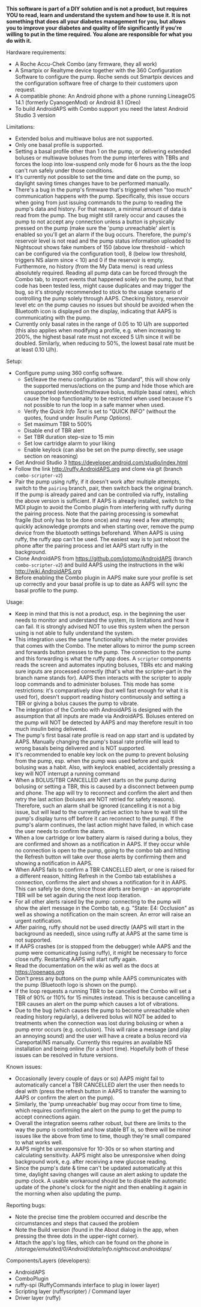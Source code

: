 **This software is part of a DIY solution and is not a product, but
requires YOU to read, learn and understand the system and how to use it.
It is not something that does all your diabetes management for you, but
allows you to improve your diabetes and quality of life significantly
if you're willing to put in the time required.
You alone are responsible for what you do with it.**

Hardware requirements:
- A Roche Accu-Chek Combo (any firmware, they all work)
- A Smartpix or Realtyme device together with the 360 Configuration
  Software to configure the pump.
  Roche sends out Smartpix devices and the configuration software
  free of charge to their customers upon request.
- A compatible phone: An Android phone with a phone running LineageOS 14.1 (formerly CyanogenMod) or Android 8.1 (Oreo)
- To build AndroidAPS with Combo support you need the latest Android Studio 3 version

Limitations:
- Extended bolus and multiwave bolus are not supported.
- Only one basal profile is supported.
- Setting a basal profile other than 1 on the pump, or delivering extended boluses or multiwave
  boluses from the pump interferes with TBRs and forces the loop into low-suspend only mode for 6 hours
  as the the loop can't run safely under those conditions.
- It's currently not possible to set the time and date on the pump, so daylight saving times
  changes have to be performed manually.
- There's a bug in the pump's firmware that's triggered when "too much" communication happens
  with the pump. Specifically, this issue occurs when going from just issuing commands to the pump
  to reading the pump's data and history. For that reason, a minimal amount of data is read from
  the pump.
  The bug might still rarely occur and causes the pump to not accept any connection
  unless a button is physically pressed on the pump (make sure the 'pump unreachable' alert is enabled
  so you'll get an alarm if the bug occurs.
  Therefore, the pump's reservoir level is not read and the pump status information uploaded to Nightscout
  shows fake numbers of 150 (above low threshold - which can be configured via the configuration
  tool), 8 (below low threshold, triggers NS alarm since < 10) and 0 if the reservoir is empty.
  Furthermore, no history (from the My Data menu) is read unless absolutely required.
  Reading all pump data can be forced through the Combo tab, to import
  events that happened solely on the pump, but that code has been tested less, might cause duplicates and may
  trigger the bug, so it's strongly recommended to stick to the usage scenario of controlling the
  pump solely through AAPS.
  Checking history, reservoir level etc on the pump causes no issues but should be avoided
  when the Bluetooth icon is displayed on the display, indicating that AAPS is communicating with the pump.
- Currently only basal rates in the range of 0.05 to 10 U/h are supported (this also applies when modifying
  a profile, e.g. when increasing to 200%, the highest basal rate must not exceed 5 U/h since it will be
  doubled. Similarly, when reducing to 50%, the lowest basal rate must be at least 0.10 U/h).

Setup:
- Configure pump using 360 config software.
  - Set/leave the menu configuration as "Standard", this will show only the supported
    menus/actions on the pump and hide those which are unsupported (extended/multiwave bolus,
    multiple basal rates), which cause the loop functionality to be restricted when used because
    it's not possible to run the loop in a safe manner when used.
  - Verify the _Quick Info Text_ is set to "QUICK INFO" (without the quotes, found under _Insulin Pump Options_).
  - Set maximum TBR to 500%
  - Disable end of TBR alert
  - Set TBR duration step-size to 15 min
  - Set low cartridge alarm to your liking
  - Enable keylock (can also be set on the pump directly, see usage section on reasoning)
- Get Android Studio 3 https://developer.android.com/studio/index.html
- Follow the link http://ruffy.AndroidAPS.org and clone via git (branch `combo-scripter-v2`)
- Pair the pump using ruffy, if it doesn't work after multiple attempts, switch to the `pairing` branch, pair,
  then switch back the original branch. If the pump is already paired and
  can be controlled via ruffy, installing the above version is sufficient.
  If AAPS is already installed, switch to the MDI plugin to avoid the Combo
  plugin from interfering with ruffy during the pairing process.
  Note that the pairing processing is somewhat fragile (but only has to be done once)
  and may need a few attempts;
  quickly acknowledge prompts and when starting over, remove the pump device
  from the bluetooth settings beforehand.
  When AAPS is using ruffy, the ruffy app can't be used. The easiest way is to just
  reboot the phone after the pairing process and let AAPS start ruffy in the background.
- Clone AndroidAPS from https://github.com/jotomo/AndroidAPS (branch `combo-scripter-v2`)
  and build AAPS using the instructions in the wiki http://wiki.AndroidAPS.org
- Before enabling the Combo plugin in AAPS make sure your profile is set up
  correctly and your basal profile is up to date as AAPS will sync the basal profile
  to the pump.

Usage:
- Keep in mind that this is not a product, esp. in the beginning the user needs to monitor and understand the system,
  its limitations and how it can fail. It is strongly advised NOT to use this system when the person
  using is not able to fully understand the system.
- This integration uses the same functionality which the meter provides that comes with the Combo.
  The meter allows to mirror the pump screen and forwards button presses to the pump. The connection
  to the pump and this forwarding is what the ruffy app does. A `scripter` components reads the screen
  and automates inputing boluses, TBRs etc and making sure inputs are processed correctly (that's what
  the scripter-part in the branch name stands for).
  AAPS then interacts with the scripter to apply loop commands and to administer boluses.
  This mode has some restrictions: it's comparatively slow (but well fast enough for what it is used for),
  doesn't support reading history continuously and setting a TBR or giving a bolus causes the pump to
  vibrate.
- The integration of the Combo with AndroidAPS is designed with the assumption that all inputs are
  made via AndroidAPS. Boluses entered on the pump will NOT be detected by AAPS and may therefore
  result in too much insulin being delivered.
- The pump's first basal rate profile is read on app start and is updated by AAPS. Manually changing
  the pump's basal rate profile will lead to wrong basals being delivered and is NOT supported.
- It's recommended to enable key lock on the pump to prevent bolusing from the pump, esp. when the
  pump was used before and quick bolusing was a habit.
  Also, with keylock enabled, accidentally pressing a key will NOT interrupt a running command
- When a BOLUS/TBR CANCELLED alert starts on the pump during bolusing or setting a TBR, this is
  caused by a disconnect between pump and phone. The app will try to reconnect and confirm the alert
  and then retry the last action (boluses are NOT retried for safety reasons). Therefore,
  such an alarm shall be ignored (cancelling it is not a big issue, but will lead to the currently
  active action to have to wait till the pump's display turns off before it can reconnect to the
  pump). If the pump's alarm continues, the last action might have failed, in which case the user
  needs to confirm the alarm.
- When a low cartridge or low battery alarm is raised during a bolus, they are confirmed and shown
  as a notification in AAPS. If they occur while no connection is open to the pump, going to the
  combo tab and hitting the Refresh button will take over those alerts by confirming them and
  showing a notification in AAPS.
- When AAPS fails to confirm a TBR CANCELLED alert, or one is raised for a different reason,
  hitting Refresh in the Combo tab establishes a connection, confirms the alert and shows
  a notification for it in AAPS. This can safely be done, since those alerts are benign - an
  appropriate TBR will be set again during the next loop iteration.
- For all other alerts raised by the pump: connecting to the pump will show the alert message in
  the Combo tab, e.g. "State: E4: Occlusion" as well as showing a notification on the main screen.
  An error will raise an urgent notification.
- After pairing, ruffy should not be used directly (AAPS will start in the background as needed),
  since using ruffy at AAPS at the same time is not supported.
- If AAPS crashes (or is stopped from the debugger) while AAPS and the pump were comunicating (using
  ruffy), it might be necessary to force close ruffy. Restarting AAPS will start ruffy again.
- Read the documentation on the wiki as well as the docs at https://openaps.org
- Don't press any buttons on the pump while AAPS communicates with the pump (Bluetooth logo is
  shown on the pump).
- If the loop requests a running TBR to be cancelled the Combo will set a TBR of 90% or 110%
  for 15 minutes instead. This is because cancelling a TBR causes an alert on the pump which
  causes a lot of vibrations.
- Due to the bug (which causes the pump to become unreachable when reading history regularly),
  a delivered bolus will NOT be added to treatments when the connection was lost during bolusing
  or when a pump error occurs (e.g. occlusion). This will raise a message (and play an annoying
  sound) and the user will have a create a bolus record via Careportal/NS manually. Currently
  this requires an available NS installation and being online (for a short time). Hopefully
  both of these issues can be resolved in future versions.

Known issues:
- Occasionally (every couple of days or so) AAPS might fail to automatically cancel
  a TBR CANCELLED alert the user then needs to deal with (press the refresh button in AAPS
  to transfer the warning to AAPS or confirm the alert on the pump).
- Similarly, the 'pump unreachable' bug may occur from time to time, which requires confirming
  the alert on the pump to get the pump to accept connections again.
- Overall the integration seems rather robust, but there are limits to the way the
  pump is controlled and how stable BT is, so there will be minor issues like the above
  from time to time, though they're small compared to what works well.
- AAPS might be unresponsive for 10-30s or so when starting and calculating sensitivity.
  AAPS might also be unresponsive when doing background work, e.g. after receiving a new
  glucose reading.
- Since the pump's date & time can't be updated automatically at this time, daylight saving changes
  will cause an alert asking to update the pump clock. A usable workaround should be to disable
  the automatic update of the phone's clock for the night and then enabling it again in the morning
  when also updating the pump.

Reporting bugs:
- Note the precise time the problem occurred and describe the circumstances and steps that caused
  the problem
- Note the Build version (found in the About dialog in the app, when pressing the three dots in the
  upper-right corner).
- Attach the app's log files, which can be found on the phone in
  _/storage/emulated/0/Android/data/info.nightscout.androidaps/_

Components/Layers (developers):
- AndroidAPS
- ComboPlugin
- ruffy-spi (RuffyCommands interface to plug in lower layer)
- Scripting layer (ruffyscripter) / Command layer
- Driver layer (ruffy)

